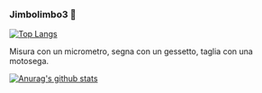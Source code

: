 ### Jimbolimbo3 👋


[![Top Langs](https://github-readme-stats.vercel.app/api/top-langs/?username=jimbolimbo3&&langs_count=10&layout=compact)](https://github.com/anuraghazra/github-readme-stats)


Misura con un micrometro, segna con un gessetto, taglia con una motosega.


[![Anurag's github stats](https://github-readme-stats.vercel.app/api?username=jimbolimbo3&count_private=true&show_icons=true&theme=gruvbox)](https://github.com/anuraghazra/github-readme-stats)

<!--
**jimbolimbo3/jimbolimbo3** is a ✨ _special_ ✨ repository because its `README.md` (this file) appears on your GitHub profile.




Here are some ideas to get you started:

- 🔭 I’m currently working on ...
- 🌱 I’m currently learning ...
- 👯 I’m looking to collaborate on ...
- 🤔 I’m looking for help with ...
- 💬 Ask me about ...
- 📫 How to reach me: ...
- 😄 Pronouns: ...
- ⚡ Fun fact: ...
-->
